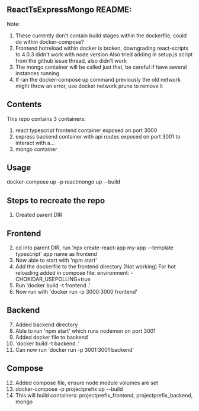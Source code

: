 ## ReactTsExpressMongo README:
Note: 
1. These currently don't contain build stages within the dockerfile, could do within docker-compose?
2. Frontend hotreload within docker is broken, downgrading react-scripts to 4.0.3 didn't work with node version
Also tried adding in setup.js script from the github issue thread, also didn't work
3. The mongo container will be called just that, be careful if have several instances running
4. If ran the docker-compose up command previously the old network might throw an error, use docker network prune to remove it

## Contents
This repo contains 3 containers:
1. react typescript frontend container exposed on port 3000 
2. express backend container with api routes exposed on port 3001 to interact with a...
3. mongo container

## Usage
docker-compose up -p reactmongo up --build


## Steps to recreate the repo
1. Created parent DIR 

## Frontend
2. cd into parent DIR, run 'npx create-react-app my-app --template typescript' app name as frontend
3. Now able to start with 'npm start'
4. Add the dockerfile to the frontend directory
   (Not working)
   For hot reloading added in compose file:  environment:  - CHOKIDAR_USEPOLLING=true  
5. Run 'docker build -t frontend .'
6. Now run with 'docker run -p 3000:3000 frontend'

## Backend
7. Added backend directory 
8. Able to run 'npm start' which runs nodemon on port 3001
9. Added docker file to backend
10. 'docker build -t backend .'
11. Can now run 'docker run -p 3001:3001 backend'

## Compose
12. Added compose file, ensure node module volumes are set
13. docker-compose -p projectprefix up --build 
14. This will build containers: projectprefix_frontend, projectprefix_backend, mongo
